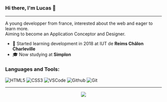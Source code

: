 ### Hi there, I'm Lucas 👋
<hr>

A young developper from france, interested about the web and eager to learn more.<br>
Aiming to become an Application Conceptor and Designer.

  - 🌱 Started learning development in 2018 at IUT de <b>Reims Châlon Charleville</b>
  - 🎓 Now studying at <b>Simplon</b> 
### Languages and Tools:
<p>
  <img alt="HTML5" src="https://img.shields.io/badge/-HTML5-E34F26?style=flat-square&logo=HTML5&logoColor=white"/>
  <img alt="CSS3" src="https://img.shields.io/badge/-CSS3-1572B6?style=flat-square&logo=CSS3&logoColor=white"/>
  <img alt="VSCode"src="https://img.shields.io/badge/-Visual%20Studio%20Code-23A9F2?style=flat-  square&logo=Visual%20Studio%20Code&logoColor=white"/>
  <img alt="Github" src="https://img.shields.io/badge/-Github-181717?style=flat-square&logo=GitHub&logoColor=white"/>
  <img alt="Git" src="https://img.shields.io/badge/-Git-F44D27?style=flat-square&logo=Git&logoColor=white"/>
</p>
<hr>
<p align="center">
  <a target="_blank" href="mailto:kucheida.lucas@gmail.com"><img src="https://img.shields.io/badge/-Gmail-D14836?style=for-the-badge&logo=Gmail&logoColor=white"></img></a>
</p>



<!--
**MrLkuch/MrLkuch** is a ✨ _special_ ✨ repository because its `README.md` (this file) appears on your GitHub profile.

Here are some ideas to get you started:

- 🔭 I’m currently working on ...
- 🌱 I’m currently learning ...
- 👯 I’m looking to collaborate on ...
- 🤔 I’m looking for help with ...
- 💬 Ask me about ...
- 📫 How to reach me: ...
- 😄 Pronouns: ...
- ⚡ Fun fact: ...
-->
